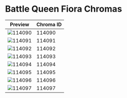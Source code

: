 # Battle Queen Fiora Chromas

| Preview | Chroma ID |
|---------|-----------|
| ![114090](https://raw.communitydragon.org/latest/plugins/rcp-be-lol-game-data/global/default/v1/champion-chroma-images/114/114090.png) | 114090 |
| ![114091](https://raw.communitydragon.org/latest/plugins/rcp-be-lol-game-data/global/default/v1/champion-chroma-images/114/114091.png) | 114091 |
| ![114092](https://raw.communitydragon.org/latest/plugins/rcp-be-lol-game-data/global/default/v1/champion-chroma-images/114/114092.png) | 114092 |
| ![114093](https://raw.communitydragon.org/latest/plugins/rcp-be-lol-game-data/global/default/v1/champion-chroma-images/114/114093.png) | 114093 |
| ![114094](https://raw.communitydragon.org/latest/plugins/rcp-be-lol-game-data/global/default/v1/champion-chroma-images/114/114094.png) | 114094 |
| ![114095](https://raw.communitydragon.org/latest/plugins/rcp-be-lol-game-data/global/default/v1/champion-chroma-images/114/114095.png) | 114095 |
| ![114096](https://raw.communitydragon.org/latest/plugins/rcp-be-lol-game-data/global/default/v1/champion-chroma-images/114/114096.png) | 114096 |
| ![114097](https://raw.communitydragon.org/latest/plugins/rcp-be-lol-game-data/global/default/v1/champion-chroma-images/114/114097.png) | 114097 |